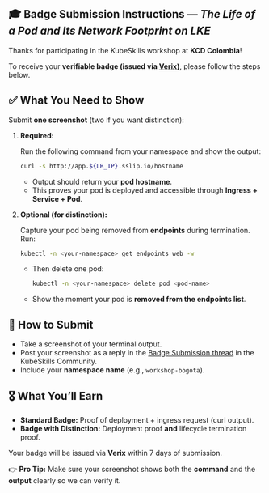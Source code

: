 ## 🎓 Badge Submission Instructions — *The Life of a Pod and Its Network Footprint on LKE*

Thanks for participating in the KubeSkills workshop at **KCD Colombia**!

To receive your **verifiable badge (issued via [Verix](https://verix.io))**, please follow the steps below.

## ✅ What You Need to Show

Submit **one screenshot** (two if you want distinction):

1. **Required:**
    
    Run the following command from your namespace and show the output:
    
    ```bash
    curl -s http://app.${LB_IP}.sslip.io/hostname
    
    ```
    
    - Output should return your **pod hostname**.
    - This proves your pod is deployed and accessible through **Ingress + Service + Pod**.

2. **Optional (for distinction):**
    
    Capture your pod being removed from **endpoints** during termination. Run:
    
    ```bash
    kubectl -n <your-namespace> get endpoints web -w
    
    ```
    
    - Then delete one pod:
        
        ```bash
        kubectl -n <your-namespace> delete pod <pod-name>
        
        ```
        
    - Show the moment your pod is **removed from the endpoints list**.

## 📸 How to Submit

- Take a screenshot of your terminal output.
- Post your screenshot as a reply in the [Badge Submission thread](https://community.kubeskills.com/c/kcd-colombia-workshop-2025/) in the KubeSkills Community.
- Include your **namespace name** (e.g., `workshop-bogota`).

## 🎖️ What You’ll Earn

- **Standard Badge:** Proof of deployment + ingress request (curl output).
- **Badge with Distinction:** Deployment proof **and** lifecycle termination proof.

Your badge will be issued via **Verix** within 7 days of submission.

👉 **Pro Tip:** Make sure your screenshot shows both the **command** and the **output** clearly so we can verify it.
